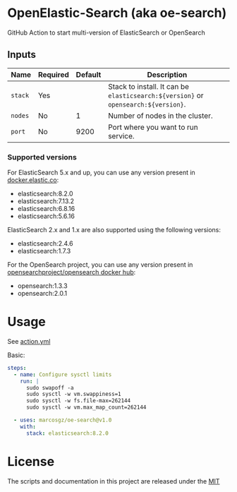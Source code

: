 # OpenElastic-Search (aka oe-search)

GitHub Action to start multi-version of ElasticSearch or OpenSearch

## Inputs

| Name                     | Required | Default  | Description                                                                         |
|--------------------------|----------|----------|-------------------------------------------------------------------------------------|
| `stack`                  | Yes      |          | Stack to install. It can be `elasticsearch:${version}` or `opensearch:${version}`.  |
| `nodes`                  | No       | 1        | Number of nodes in the cluster.                                                     |
| `port`                   | No       | 9200     | Port where you want to run service.                                                 |

### Supported versions

For ElasticSearch 5.x and up, you can use any version present in [docker.elastic.co](https://www.docker.elastic.co/):
* elasticsearch:8.2.0
* elasticsearch:7.13.2
* elasticsearch:6.8.16
* elasticsearch:5.6.16

ElasticSearch 2.x and 1.x are also supported using the following versions:
* elasticsearch:2.4.6
* elasticsearch:1.7.3

For the OpenSearch project, you can use any version present in [opensearchproject/opensearch docker hub](https://hub.docker.com/r/opensearchproject/opensearch):
* opensearch:1.3.3
* opensearch:2.0.1

# Usage

See [action.yml](action.yml)

Basic:

```yaml
steps:
  - name: Configure sysctl limits
    run: |
      sudo swapoff -a
      sudo sysctl -w vm.swappiness=1
      sudo sysctl -w fs.file-max=262144
      sudo sysctl -w vm.max_map_count=262144

  - uses: marcosgz/oe-search@v1.0
    with:
      stack: elasticsearch:8.2.0
```

# License

The scripts and documentation in this project are released under the [MIT](LICENSE)
